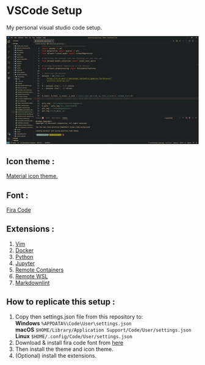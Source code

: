 # VSCode Setup
My personal visual studio code setup.

![Alt text](Screenshots/Screenshot.png "How my setup looks like :")

## Icon theme :
[Material icon theme.](https://marketplace.visualstudio.com/items?itemName=PKief.material-icon-theme)<br>

## Font :
[Fira Code](https://github.com/tonsky/FiraCode)<br>

## Extensions :
1. [Vim](https://marketplace.visualstudio.com/items?itemName=vscodevim.vim)<br>
2. [Docker](https://marketplace.visualstudio.com/items?itemName=ms-azuretools.vscode-docker)<br>
3. [Python](https://marketplace.visualstudio.com/items?itemName=ms-python.python)<br>
4. [Jupyter](https://marketplace.visualstudio.com/items?itemName=ms-toolsai.jupyter)<br>
5. [Remote Containers](https://marketplace.visualstudio.com/items?itemName=ms-vscode-remote.remote-containers)<br>
6. [Remote WSL](https://marketplace.visualstudio.com/items?itemName=ms-vscode-remote.remote-wsl)<br>
7. [Markdownlint](https://marketplace.visualstudio.com/items?itemName=DavidAnson.vscode-markdownlint)<br>

## How to replicate this setup :
1. Copy then settings.json file from this repository to: <br>
    **Windows** `%APPDATA%\Code\User\settings.json`<br>
    **macOS** `$HOME/Library/Application Support/Code/User/settings.json`<br>
    **Linux** `$HOME/.config/Code/User/settings.json`<br>
2. Download & install fira code font from [here](https://github.com/tonsky/FiraCode/releases)
3. Then install the theme and icon theme.
4. (Optional) install the extensions.
